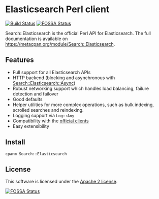# Elasticsearch Perl client

[![Build Status](https://travis-ci.org/elastic/elasticsearch-perl.svg?branch=master)](https://travis-ci.org/elastic/elasticsearch-perl)
[![FOSSA Status](https://app.fossa.io/api/projects/git%2Bgithub.com%2Felastic%2Felasticsearch-perl.svg?type=shield)](https://app.fossa.io/projects/git%2Bgithub.com%2Felastic%2Felasticsearch-perl?ref=badge_shield)

Search::Elasticsearch is the official Perl API for Elasticsearch. 
The full documentation is available on https://metacpan.org/module/Search::Elasticsearch.

## Features

* Full support for all Elasticsearch APIs
* HTTP backend (blocking and asynchronous with [Search::Elasticsearch::Async](https://metacpan.org/module/Search::Elasticsearch::Async))
* Robust networking support which handles load balancing, failure detection and failover
* Good defaults
* Helper utilities for more complex operations, such as bulk indexing, scrolled searches and reindexing.
* Logging support via `Log::Any`
* Compatibility with the [official clients](https://www.elastic.co/guide/en/elasticsearch/client/index.html)
* Easy extensibility

## Install

```
cpanm Search::Elasticsearch
```

## License
This software is licensed under the [Apache 2 license](LICENSE.txt).



[![FOSSA Status](https://app.fossa.io/api/projects/git%2Bgithub.com%2Felastic%2Felasticsearch-perl.svg?type=large)](https://app.fossa.io/projects/git%2Bgithub.com%2Felastic%2Felasticsearch-perl?ref=badge_large)